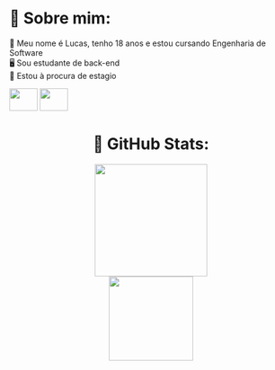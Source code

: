 # 🌟 Sobre mim:</h1>

🦊 Meu nome é Lucas, tenho 18 anos e estou cursando Engenharia de Software <br>
🖥️ Sou estudante de back-end‎‎<br>
🎯 Estou à procura de estagio‎‎<br>

<img height=40px width=50px src="https://cdn.jsdelivr.net/gh/devicons/devicon/icons/java/java-plain.svg" /> <img height=40px width=50px src="https://cdn.jsdelivr.net/gh/devicons/devicon/icons/cplusplus/cplusplus-plain.svg" /><br>

  <h1 align="center">🐙 GitHub Stats:</h1>
  <p align="center">
    <img height=200px src="https://github-readme-streak-stats.herokuapp.com/?user=lucasrengel&theme=dark&hide_border=false"><br>
    <img height=150px src="https://github-readme-stats.vercel.app/api/top-langs/?username=lucasrengel&theme=dark&hide_border=false&include_all_commits=true&count_private=false&layout=compact">
